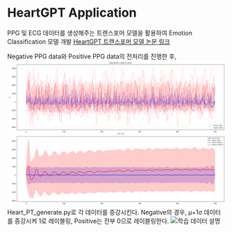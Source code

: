 # HeartGPT Application
PPG 및 ECG 데이터를 생성해주는 트랜스포머 모델을 활용하여 Emotion Classification 모델 개발
[HeartGPT 트랜스포머 모델 논문 링크](https://www.arxiv.org/abs/2407.20775)

Negative PPG data와 Positive PPG data의 전처리를 진행한 후,
![PPG data visualization](https://github.com/kb081544/Emotion-Classification-2-Transformer-Application/blob/ef11ab0c1c8b70e42b84cb0013e2fbe99de86ba6/processed_data/emotion_data_visualization.png)
Heart_PT_generate.py로 각 데이터를 증강시킨다. Negative의 경우, μ+1σ 데이터를 증강시켜 1로 레이블링, Positive는 전부 0으로 레이블링한다.
![학습 데이터 설명]()